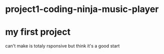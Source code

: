 # project1-coding-ninja-music-player
# my first project 
can't make is totaly rsponsive but think it's a good start
